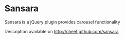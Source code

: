 Sansara
===============

Sansara is a jQuery plugin provides carousel functionality

Description available on http://cheef.github.com/sansara
